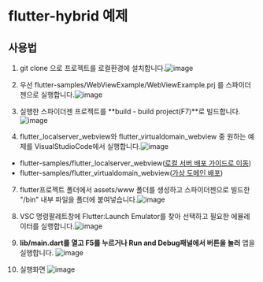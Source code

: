 # flutter-hybrid 예제

## 사용법

1. git clone 으로 프로젝트를 로컬환경에 설치합니다.![image](https://github.com/user-attachments/assets/87dd5980-b9d0-463a-a7a1-67a8f47223c1)


2. 우선 flutter-samples/WebViewExample/WebViewExample.prj 를 스파이더젠으로 실행합니다.![image](https://github.com/user-attachments/assets/aa1a80b8-c007-43a4-9ea0-e6b1b0f60815)


3. 실행한 스파이더젠 프로젝트를 **build - build project(F7)**로 빌드합니다.![image](https://github.com/user-attachments/assets/94dc018f-b09d-4545-97f4-5e9b9d33fade)


5. flutter_localserver_webview와 flutter_virtualdomain_webview 중 원하는 예제를 VisualStudioCode에서 실행합니다.![image](https://github.com/user-attachments/assets/03c7ba9f-2edb-40f4-b820-19cc62ce67dd)
 - flutter-samples/flutter_localserver_webview([로컬 서버 배포 가이드로 이동](https://app.gitbook.com/o/-LBZXDVJlvS84TyZbgov/s/a1djbpbzXMGAimyJz5v8/08.-mobile-app/02.-flutter-hybrid/02.-flutter/a.-android-ios))
 - flutter-samples/flutter_virtualdomain_webview([가상 도메인 배포](https://app.gitbook.com/o/-LBZXDVJlvS84TyZbgov/s/a1djbpbzXMGAimyJz5v8/08.-mobile-app/02.-flutter-hybrid/02.-flutter/b.-android))


7. flutter프로젝트 폴더에서 assets/www 폴더를 생성하고 스파이더젠으로 빌드한 "/bin" 내부 파일을 폴더에 붙여넣습니다.![image](https://github.com/user-attachments/assets/533022b5-7f58-477d-8ca7-a9f81c0a958d)


8. VSC 명령팔레트창에 Flutter:Launch Emulator를 찾아 선택하고 필요한 에뮬레이터를 실행합니다.![image](https://github.com/user-attachments/assets/41917d33-e45d-465a-9055-64be4a562b4f)


9. **lib/main.dart를 열고 F5를 누르거나 Run and Debug패널에서 버튼을 눌러** 앱을 실행합니다. ![image](https://github.com/user-attachments/assets/40543034-4f69-4760-b589-ce97fd332e6b)


10. 실행화면 ![image](https://github.com/user-attachments/assets/2b336750-5a8e-42f8-a0c5-78aea8521956)
